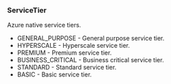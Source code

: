 ### ServiceTier
Azure native service tiers.

- GENERAL_PURPOSE - General purpose service tier.
- HYPERSCALE - Hyperscale service tier.
- PREMIUM - Premium service tier.
- BUSINESS_CRITICAL - Business critical service tier.
- STANDARD - Standard service tier.
- BASIC - Basic service tier.
